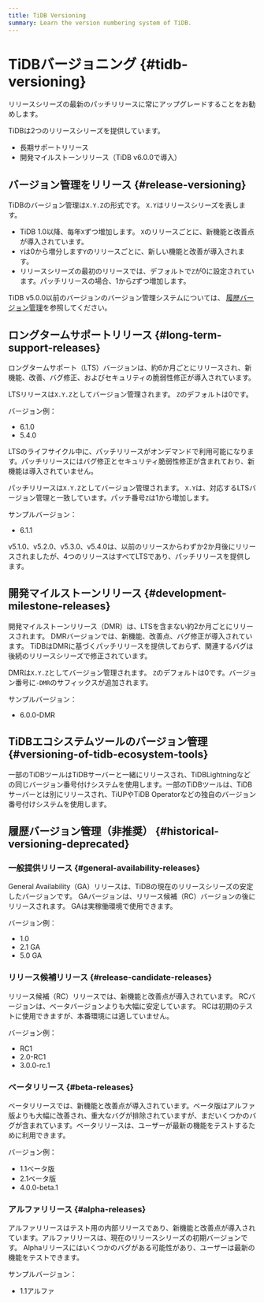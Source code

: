 ```yaml
---
title: TiDB Versioning
summary: Learn the version numbering system of TiDB.
---
```


# TiDBバージョニング {#tidb-versioning}

<Important>リリースシリーズの最新のパッチリリースに常にアップグレードすることをお勧めします。</Important>

TiDBは2つのリリースシリーズを提供しています。

-   長期サポートリリース
-   開発マイルストーンリリース（TiDB v6.0.0で導入）

## バージョン管理をリリース {#release-versioning}

TiDBのバージョン管理は`X.Y.Z`の形式です。 `X.Y`はリリースシリーズを表します。

-   TiDB 1.0以降、毎年`X`ずつ増加します。 `X`のリリースごとに、新機能と改善点が導入されています。
-   `Y`は0から増分します`Y`のリリースごとに、新しい機能と改善が導入されます。
-   リリースシリーズの最初のリリースでは、デフォルトで`Z`が0に設定されています。パッチリリースの場合、1から`Z`ずつ増加します。

TiDB v5.0.0以前のバージョンのバージョン管理システムについては、 [履歴バージョン管理](#historical-versioning-deprecated)を参照してください。

## ロングタームサポートリリース {#long-term-support-releases}

ロングタームサポート（LTS）バージョンは、約6か月ごとにリリースされ、新機能、改善、バグ修正、およびセキュリティの脆弱性修正が導入されています。

LTSリリースは`X.Y.Z`としてバージョン管理されます。 `Z`のデフォルトは0です。

バージョン例：

-   6.1.0
-   5.4.0

LTSのライフサイクル中に、パッチリリースがオンデマンドで利用可能になります。パッチリリースにはバグ修正とセキュリティ脆弱性修正が含まれており、新機能は導入されていません。

パッチリリースは`X.Y.Z`としてバージョン管理されます。 `X.Y`は、対応するLTSバージョン管理と一致しています。パッチ番号`Z`は1から増加します。

サンプルバージョン：

-   6.1.1

<Note>v5.1.0、v5.2.0、v5.3.0、v5.4.0は、以前のリリースからわずか2か月後にリリースされましたが、4つのリリースはすべてLTSであり、パッチリリースを提供します。</Note>

## 開発マイルストーンリリース {#development-milestone-releases}

開発マイルストーンリリース（DMR）は、LTSを含まない約2か月ごとにリリースされます。 DMRバージョンでは、新機能、改善点、バグ修正が導入されています。 TiDBはDMRに基づくパッチリリースを提供しておらず、関連するバグは後続のリリースシリーズで修正されています。

DMRは`X.Y.Z`としてバージョン管理されます。 `Z`のデフォルトは0です。バージョン番号に`-DMR`のサフィックスが追加されます。

サンプルバージョン：

-   6.0.0-DMR

## TiDBエコシステムツールのバージョン管理 {#versioning-of-tidb-ecosystem-tools}

一部のTiDBツールはTiDBサーバーと一緒にリリースされ、TiDBLightningなどの同じバージョン番号付けシステムを使用します。一部のTiDBツールは、TiDBサーバーとは別にリリースされ、TiUPやTiDB Operatorなどの独自のバージョン番号付けシステムを使用します。

## 履歴バージョン管理（非推奨） {#historical-versioning-deprecated}

### 一般提供リリース {#general-availability-releases}

General Availability（GA）リリースは、TiDBの現在のリリースシリーズの安定したバージョンです。 GAバージョンは、リリース候補（RC）バージョンの後にリリースされます。 GAは実稼働環境で使用できます。

バージョン例：

-   1.0
-   2.1 GA
-   5.0 GA

### リリース候補リリース {#release-candidate-releases}

リリース候補（RC）リリースでは、新機能と改善点が導入されています。 RCバージョンは、ベータバージョンよりも大幅に安定しています。 RCは初期のテストに使用できますが、本番環境には適していません。

バージョン例：

-   RC1
-   2.0-RC1
-   3.0.0-rc.1

### ベータリリース {#beta-releases}

ベータリリースでは、新機能と改善点が導入されています。ベータ版はアルファ版よりも大幅に改善され、重大なバグが排除されていますが、まだいくつかのバグが含まれています。ベータリリースは、ユーザーが最新の機能をテストするために利用できます。

バージョン例：

-   1.1ベータ版
-   2.1ベータ版
-   4.0.0-beta.1

### アルファリリース {#alpha-releases}

アルファリリースはテスト用の内部リリースであり、新機能と改善点が導入されています。アルファリリースは、現在のリリースシリーズの初期バージョンです。 Alphaリリースにはいくつかのバグがある可能性があり、ユーザーは最新の機能をテストできます。

サンプルバージョン：

-   1.1アルファ
